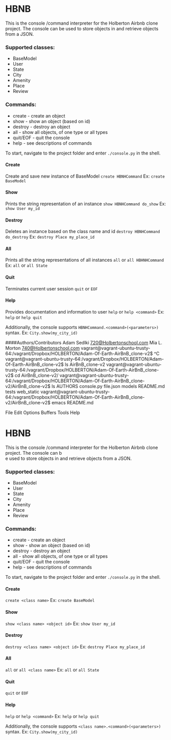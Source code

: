 # HBNB

This is the console /command interpreter for the Holberton Airbnb clone project. The console can be used to store objects in and retrieve objects from a JSON.

### Supported classes:
* BaseModel
* User
* State
* City
* Amenity
* Place
* Review

### Commands:
* create - create an object
* show - show an object (based on id)
* destroy - destroy an object
* all - show all objects, of one type or all types
* quit/EOF - quit the console
* help - see descriptions of commands

To start, navigate to the project folder and enter `./console.py` in the shell.

#### Create
Create and save new instance of BaseModel
`create HBNHCommand`
Ex:
`create BaseModel`

#### Show
Prints the string representation of an instance
`show HBNHCommand do_show`
Ex:
`show User my_id`

#### Destroy
Deletes an instance based on the class name and id
`destroy HBNHCommand do_destroy`
Ex:
`destroy Place my_place_id`

#### All
Prints all the string representations of all instances
`all` or `all HBHNHCommand`
Ex:
`all` or `all State`

#### Quit
Terminates current user session
`quit` or `EOF`

#### Help
Provides documentation and information to user
`help` or `help <command>`
Ex:
`help` or `help quit`

Additionally, the console supports `HBNHCommand.<command>(<parameters>)` syntax.
Ex:
`City.show(my_city_id)`

####Authors/Contributors
Adam Sedlki 720@Holbertonschool.com
Mia L. Morton 740@Holbertonschool.com
vagrant@vagrant-ubuntu-trusty-64:/vagrant/Dropbox/HOLBERTON/Adam-Of-Earth-AirBnB_clone-v2$ ^C
vagrant@vagrant-ubuntu-trusty-64:/vagrant/Dropbox/HOLBERTON/Adam-Of-Earth-AirBnB_clone-v2$ ls
AirBnB_clone-v2
vagrant@vagrant-ubuntu-trusty-64:/vagrant/Dropbox/HOLBERTON/Adam-Of-Earth-AirBnB_clone-v2$ cd AirBnB_clone-v2/
vagrant@vagrant-ubuntu-trusty-64:/vagrant/Dropbox/HOLBERTON/Adam-Of-Earth-AirBnB_clone-v2/AirBnB_clone-v2$ ls
AUTHORS  console.py  file.json  models  README.md  tests  web_static
vagrant@vagrant-ubuntu-trusty-64:/vagrant/Dropbox/HOLBERTON/Adam-Of-Earth-AirBnB_clone-v2/AirBnB_clone-v2$ emacs README.md 
















































File Edit Options Buffers Tools Help                                                               
# HBNB

This is the console /command interpreter for the Holberton Airbnb clone project. The console can b\
e used to store objects in and retrieve objects from a JSON.

### Supported classes:
* BaseModel
* User
* State
* City
* Amenity
* Place
* Review

### Commands:
* create - create an object
* show - show an object (based on id)
* destroy - destroy an object
* all - show all objects, of one type or all types
* quit/EOF - quit the console
* help - see descriptions of commands

To start, navigate to the project folder and enter `./console.py` in the shell.

#### Create
`create <class name>`
Ex:
`create BaseModel`

#### Show
`show <class name> <object id>`
Ex:
`show User my_id`

#### Destroy
`destroy <class name> <object id>`
Ex:
`destroy Place my_place_id`

#### All
`all` or `all <class name>`
Ex:
`all` or `all State`

#### Quit
`quit` or `EOF`

#### Help
`help` or `help <command>`
Ex:
`help` or `help quit`

Additionally, the console supports `<class name>.<command>(<parameters>)` syntax.
Ex:
`City.show(my_city_id)`
